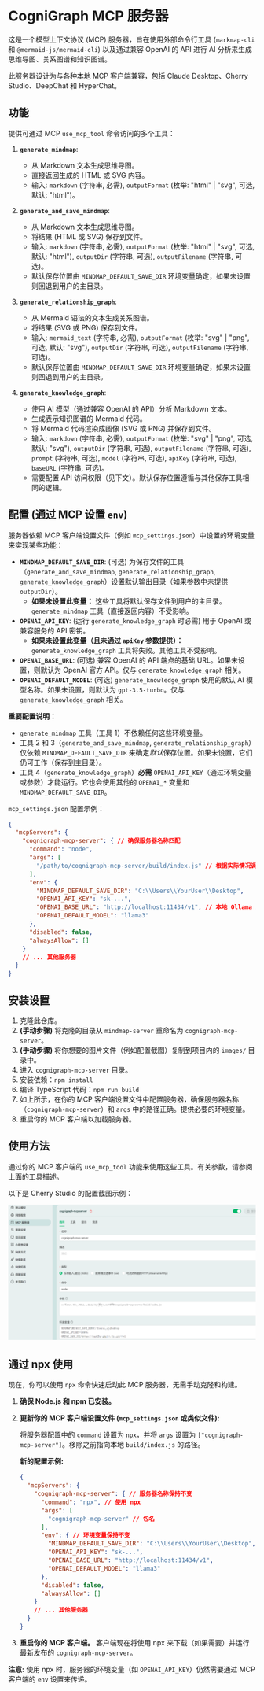 # CogniGraph MCP 服务器

这是一个模型上下文协议 (MCP) 服务器，旨在使用外部命令行工具 (`markmap-cli` 和 `@mermaid-js/mermaid-cli`) 以及通过兼容 OpenAI 的 API 进行 AI 分析来生成思维导图、关系图谱和知识图谱。

此服务器设计为与各种本地 MCP 客户端兼容，包括 Claude Desktop、Cherry Studio、DeepChat 和 HyperChat。

## 功能

提供可通过 MCP `use_mcp_tool` 命令访问的多个工具：

1.  **`generate_mindmap`**:
    *   从 Markdown 文本生成思维导图。
    *   直接返回生成的 HTML 或 SVG 内容。
    *   输入: `markdown` (字符串, 必需), `outputFormat` (枚举: "html" | "svg", 可选, 默认: "html")。

2.  **`generate_and_save_mindmap`**:
    *   从 Markdown 文本生成思维导图。
    *   将结果 (HTML 或 SVG) 保存到文件。
    *   输入: `markdown` (字符串, 必需), `outputFormat` (枚举: "html" | "svg", 可选, 默认: "html"), `outputDir` (字符串, 可选), `outputFilename` (字符串, 可选)。
    *   默认保存位置由 `MINDMAP_DEFAULT_SAVE_DIR` 环境变量确定，如果未设置则回退到用户的主目录。

3.  **`generate_relationship_graph`**:
    *   从 Mermaid 语法的文本生成关系图谱。
    *   将结果 (SVG 或 PNG) 保存到文件。
    *   输入: `mermaid_text` (字符串, 必需), `outputFormat` (枚举: "svg" | "png", 可选, 默认: "svg"), `outputDir` (字符串, 可选), `outputFilename` (字符串, 可选)。
    *   默认保存位置由 `MINDMAP_DEFAULT_SAVE_DIR` 环境变量确定，如果未设置则回退到用户的主目录。

4.  **`generate_knowledge_graph`**:
    *   使用 AI 模型（通过兼容 OpenAI 的 API）分析 Markdown 文本。
    *   生成表示知识图谱的 Mermaid 代码。
    *   将 Mermaid 代码渲染成图像 (SVG 或 PNG) 并保存到文件。
    *   输入: `markdown` (字符串, 必需), `outputFormat` (枚举: "svg" | "png", 可选, 默认: "svg"), `outputDir` (字符串, 可选), `outputFilename` (字符串, 可选), `prompt` (字符串, 可选), `model` (字符串, 可选), `apiKey` (字符串, 可选), `baseURL` (字符串, 可选)。
    *   需要配置 API 访问权限（见下文）。默认保存位置遵循与其他保存工具相同的逻辑。

## 配置 (通过 MCP 设置 `env`)

服务器依赖 MCP 客户端设置文件（例如 `mcp_settings.json`）中设置的环境变量来实现某些功能：

*   **`MINDMAP_DEFAULT_SAVE_DIR`**: (可选) 为保存文件的工具（`generate_and_save_mindmap`, `generate_relationship_graph`, `generate_knowledge_graph`）设置默认输出目录（如果参数中未提供 `outputDir`）。
    *   **如果未设置此变量：** 这些工具将默认保存文件到用户的主目录。`generate_mindmap` 工具（直接返回内容）不受影响。
*   **`OPENAI_API_KEY`**: (运行 `generate_knowledge_graph` 时必需) 用于 OpenAI 或兼容服务的 API 密钥。
    *   **如果未设置此变量（且未通过 `apiKey` 参数提供）：** `generate_knowledge_graph` 工具将失败。其他工具不受影响。
*   **`OPENAI_BASE_URL`**: (可选) 兼容 OpenAI 的 API 端点的基础 URL。如果未设置，则默认为 OpenAI 官方 API。仅与 `generate_knowledge_graph` 相关。
*   **`OPENAI_DEFAULT_MODEL`**: (可选) `generate_knowledge_graph` 使用的默认 AI 模型名称。如果未设置，则默认为 `gpt-3.5-turbo`。仅与 `generate_knowledge_graph` 相关。

**重要配置说明：**
*   `generate_mindmap` 工具（工具 1）不依赖任何这些环境变量。
*   工具 2 和 3（`generate_and_save_mindmap`, `generate_relationship_graph`）仅依赖 `MINDMAP_DEFAULT_SAVE_DIR` 来确定*默认*保存位置。如果未设置，它们仍可工作（保存到主目录）。
*   工具 4（`generate_knowledge_graph`）**必需** `OPENAI_API_KEY`（通过环境变量或参数）才能运行。它也会使用其他的 `OPENAI_*` 变量和 `MINDMAP_DEFAULT_SAVE_DIR`。

`mcp_settings.json` 配置示例：

```json
{
  "mcpServers": {
    "cognigraph-mcp-server": { // 确保服务器名称匹配
      "command": "node",
      "args": [
        "/path/to/cognigraph-mcp-server/build/index.js" // 根据实际情况调整路径
      ],
      "env": {
        "MINDMAP_DEFAULT_SAVE_DIR": "C:\\Users\\YourUser\\Desktop",
        "OPENAI_API_KEY": "sk-...",
        "OPENAI_BASE_URL": "http://localhost:11434/v1", // 本地 Ollama 示例
        "OPENAI_DEFAULT_MODEL": "llama3"
      },
      "disabled": false,
      "alwaysAllow": []
    }
    // ... 其他服务器
  }
}
```

## 安装设置

1.  克隆此仓库。
2.  **(手动步骤)** 将克隆的目录从 `mindmap-server` 重命名为 `cognigraph-mcp-server`。
3.  **(手动步骤)** 将你想要的图片文件（例如配置截图）复制到项目内的 `images/` 目录中。
4.  进入 `cognigraph-mcp-server` 目录。
4.  安装依赖：`npm install`
5.  编译 TypeScript 代码：`npm run build`
6.  如上所示，在你的 MCP 客户端设置文件中配置服务器，确保服务器名称（`cognigraph-mcp-server`）和 `args` 中的路径正确。提供必要的环境变量。
7.  重启你的 MCP 客户端以加载服务器。

## 使用方法

通过你的 MCP 客户端的 `use_mcp_tool` 功能来使用这些工具。有关参数，请参阅上面的工具描述。

以下是 Cherry Studio 的配置截图示例：

![Cherry Studio 配置截图示例](images/Snipaste_2025-04-29_01-34-31.png)
## 通过 npx 使用

现在，你可以使用 `npx` 命令快速启动此 MCP 服务器，无需手动克隆和构建。

1.  **确保 Node.js 和 npm 已安装。**
2.  **更新你的 MCP 客户端设置文件 (`mcp_settings.json` 或类似文件):**

    将服务器配置中的 `command` 设置为 `npx`，并将 `args` 设置为 `["cognigraph-mcp-server"]`。移除之前指向本地 `build/index.js` 的路径。

    **新的配置示例:**

    ```json
    {
      "mcpServers": {
        "cognigraph-mcp-server": { // 服务器名称保持不变
          "command": "npx", // 使用 npx
          "args": [
            "cognigraph-mcp-server" // 包名
          ],
          "env": { // 环境变量保持不变
            "MINDMAP_DEFAULT_SAVE_DIR": "C:\\Users\\YourUser\\Desktop",
            "OPENAI_API_KEY": "sk-...",
            "OPENAI_BASE_URL": "http://localhost:11434/v1",
            "OPENAI_DEFAULT_MODEL": "llama3"
          },
          "disabled": false,
          "alwaysAllow": []
        }
        // ... 其他服务器
      }
    }
    ```
3.  **重启你的 MCP 客户端。** 客户端现在将使用 npx 来下载（如果需要）并运行最新发布的 `cognigraph-mcp-server`。

**注意:** 使用 npx 时，服务器的环境变量（如 `OPENAI_API_KEY`）仍然需要通过 MCP 客户端的 `env` 设置来传递。